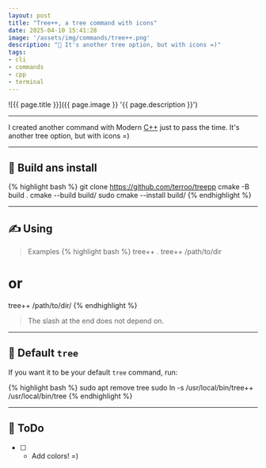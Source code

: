 ```yaml
---
layout: post
title: "Tree++, a tree command with icons"
date: 2025-04-10 15:41:28
image: '/assets/img/commands/tree++.png'
description: "🚀 It's another tree option, but with icons =)"
tags:
- cli
- commands
- cpp
- terminal
---
```


![{{ page.title }}]({{ page.image }} '{{ page.description }}')

---

I created another command with Modern [C++](https://terminalroot.com/tags#cpp) just to pass the time. It's another tree option, but with icons =)

---

## 🌳 Build ans install
{% highlight bash %}
git clone https://github.com/terroo/treepp
cmake -B build .
cmake --build build/
sudo cmake --install build/
{% endhighlight %}

---

## ✍️ Using
> Examples
{% highlight bash %}
tree++ .
tree++ /path/to/dir
# or
tree++ /path/to/dir/
{% endhighlight %}
> The slash at the end does not depend on.

---

## 🎄 Default `tree`
If you want it to be your default `tree` command, run:

{% highlight bash %}
sudo apt remove tree
sudo ln -s /usr/local/bin/tree++ /usr/local/bin/tree
{% endhighlight %}

---

## 📝 ToDo
- [ ] - Add colors! =)


